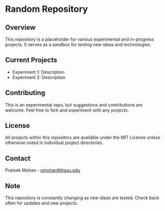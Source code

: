 # Random Repository

## Overview
This repository is a placeholder for various experimental and in-progress projects. It serves as a sandbox for testing new ideas and technologies.

## Current Projects
- Experiment 1: Description
- Experiment 2: Description

## Contributing
This is an experimental repo, but suggestions and contributions are welcome. Feel free to fork and experiment with any projects.

## License
All projects within this repository are available under the MIT License unless otherwise noted in individual project directories.

## Contact
Prateek Mohan - pmohan9@asu.edu

## Note
This repository is constantly changing as new ideas are tested. Check back often for updates and new projects.

